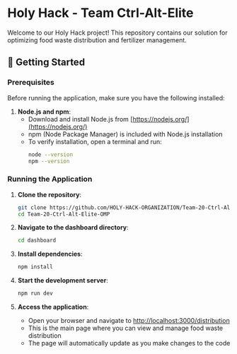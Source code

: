 # Holy Hack - Team Ctrl-Alt-Elite

Welcome to our Holy Hack project! This repository contains our solution for optimizing food waste distribution and fertilizer management.

## 🚀 Getting Started

### Prerequisites

Before running the application, make sure you have the following installed:

1. **Node.js and npm**: 
   - Download and install Node.js from [https://nodejs.org/](https://nodejs.org/)
   - npm (Node Package Manager) is included with Node.js installation
   - To verify installation, open a terminal and run:
     ```sh
     node --version
     npm --version
     ```

### Running the Application

1. **Clone the repository**:
   ```sh
   git clone https://github.com/HOLY-HACK-ORGANIZATION/Team-20-Ctrl-Alt-Elite-OMP.git
   cd Team-20-Ctrl-Alt-Elite-OMP
   ```

2. **Navigate to the dashboard directory**:
   ```sh
   cd dashboard
   ```

3. **Install dependencies**:
   ```sh
   npm install
   ```

4. **Start the development server**:
   ```sh
   npm run dev
   ```

5. **Access the application**:
   - Open your browser and navigate to [http://localhost:3000/distribution](http://localhost:3000/distribution)
   - This is the main page where you can view and manage food waste distribution
   - The page will automatically update as you make changes to the code
